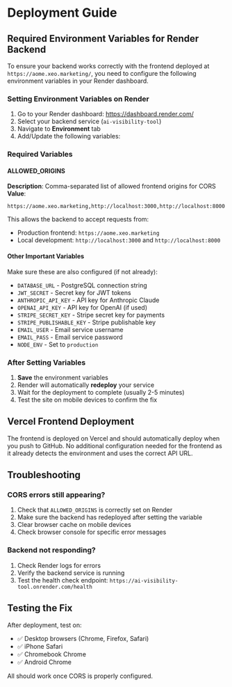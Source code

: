 # Deployment Guide

## Required Environment Variables for Render Backend

To ensure your backend works correctly with the frontend deployed at `https://aome.xeo.marketing/`, you need to configure the following environment variables in your Render dashboard.

### Setting Environment Variables on Render

1. Go to your Render dashboard: https://dashboard.render.com/
2. Select your backend service (`ai-visibility-tool`)
3. Navigate to **Environment** tab
4. Add/Update the following variables:

### Required Variables

#### ALLOWED_ORIGINS
**Description**: Comma-separated list of allowed frontend origins for CORS
**Value**:
```
https://aome.xeo.marketing,http://localhost:3000,http://localhost:8000
```

This allows the backend to accept requests from:
- Production frontend: `https://aome.xeo.marketing`
- Local development: `http://localhost:3000` and `http://localhost:8000`

#### Other Important Variables

Make sure these are also configured (if not already):

- `DATABASE_URL` - PostgreSQL connection string
- `JWT_SECRET` - Secret key for JWT tokens
- `ANTHROPIC_API_KEY` - API key for Anthropic Claude
- `OPENAI_API_KEY` - API key for OpenAI (if used)
- `STRIPE_SECRET_KEY` - Stripe secret key for payments
- `STRIPE_PUBLISHABLE_KEY` - Stripe publishable key
- `EMAIL_USER` - Email service username
- `EMAIL_PASS` - Email service password
- `NODE_ENV` - Set to `production`

### After Setting Variables

1. **Save** the environment variables
2. Render will automatically **redeploy** your service
3. Wait for the deployment to complete (usually 2-5 minutes)
4. Test the site on mobile devices to confirm the fix

## Vercel Frontend Deployment

The frontend is deployed on Vercel and should automatically deploy when you push to GitHub. No additional configuration needed for the frontend as it already detects the environment and uses the correct API URL.

## Troubleshooting

### CORS errors still appearing?
1. Check that `ALLOWED_ORIGINS` is correctly set on Render
2. Make sure the backend has redeployed after setting the variable
3. Clear browser cache on mobile devices
4. Check browser console for specific error messages

### Backend not responding?
1. Check Render logs for errors
2. Verify the backend service is running
3. Test the health check endpoint: `https://ai-visibility-tool.onrender.com/health`

## Testing the Fix

After deployment, test on:
- ✅ Desktop browsers (Chrome, Firefox, Safari)
- ✅ iPhone Safari
- ✅ Chromebook Chrome
- ✅ Android Chrome

All should work once CORS is properly configured.
